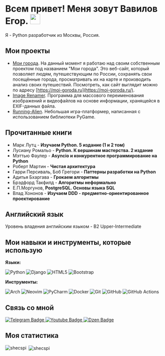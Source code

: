 <h1>
  Всем привет! Меня зовут Вавилов Егор.
  <img src="https://github.com/blackcater/blackcater/raw/main/images/Hi.gif" height="32"/>
</h1>

Я - Python разработчик из Москвы, Россия.  

## Мои проекты    
- [Мои города](https://github.com/Shecspi/MoiGoroda). На данный момент я работаю над своим собственным проектом под названием "Мои города". Это веб-сайт, который позволяет людям, путешествующим по России, сохранять свои посещённые города, просматривать их на карте и производить анализ своих путешествий. Посмотреть, как сайт выглядит можно по адресу [https://moi-goroda.ru](https://moi-goroda.ru/).   
- [Image Renamer](https://github.com/Shecspi/ImageRenamer). Программа для массового переименования изображений и видеофайлов на основе информации, хранящейся в EXIF-данных файла.
- [Running-Alien](https://github.com/Shecspi/Running-Alien). Небольшая игра-платформер, написанная с использованием библиотеки PyGame. 

## Прочитанные книги
* Марк Лутц - **Изучаем Python. 5 издание (1 и 2 том)**
* Лусиану Ромальо - **Python. К вершинам мастерства. 2 издание**
* Мэттью Фаулер - **Asyncio и конкурентное программирование на Python**
* Роберт Мартин - **Чистая архитектура**
* Гарри Персиваль, Боб Грегори - **Паттерны разработки на Python**
* Адитья Бхаргава - **Грокаем алгоритмы**
* Брэдфорд Такфилд - **Алгоритмы неформально**
* Е.П.Моргунов, **PostgreSQL. Основы языка SQL**
* Влад Хононов - **Изучаем DDD - предметно-ориентированное проектирование**

## Английский язык
Уровень владения английским языком - B2 Upper-Intermediate

## Мои навыки и инструменты, которые использую
**Языки:**

![Python](https://img.shields.io/badge/python-3670A0?style=for-the-badge&logo=python&logoColor=ffdd54)
![Django](https://img.shields.io/badge/django-%23092E20.svg?style=for-the-badge&logo=django&logoColor=white)
![HTML5](https://img.shields.io/badge/html5-%23E34F26.svg?style=for-the-badge&logo=html5&logoColor=white)
![Bootstrap](https://img.shields.io/badge/bootstrap-%23563D7C.svg?style=for-the-badge&logo=bootstrap&logoColor=white)

**Инструменты:**

![Arch](https://img.shields.io/badge/Arch%20Linux-1793D1?logo=arch-linux&logoColor=fff&style=for-the-badge)
![Neovim](https://img.shields.io/badge/NeoVim-%2357A143.svg?&style=for-the-badge&logo=neovim&logoColor=white)
![PyCharm](https://img.shields.io/badge/pycharm-143?style=for-the-badge&logo=pycharm&logoColor=black&color=black&labelColor=green)
![Docker](https://img.shields.io/badge/docker-%230db7ed.svg?style=for-the-badge&logo=docker&logoColor=white)
![Git](https://img.shields.io/badge/git-%23F05033.svg?style=for-the-badge&logo=git&logoColor=white)
![GitHub](https://img.shields.io/badge/github-%23121011.svg?style=for-the-badge&logo=github&logoColor=white)
![GitHub Actions](https://img.shields.io/badge/github%20actions-%232671E5.svg?style=for-the-badge&logo=githubactions&logoColor=white)

## Связь со мной
  
<div id="badges">
  <a href="your-twitter-URL">
    <img src="https://img.shields.io/badge/Telegram-blue?style=for-the-badge&logo=twitter&logoColor=white" alt="Telegram Badge"/>
  </a>
  <a href="your-youtube-URL">
    <img src="https://img.shields.io/badge/YouTube-red?style=for-the-badge&logo=youtube&logoColor=white" alt="Youtube Badge"/>
  </a>
  <a href="https://dzen.ru/rossiya_naiznanku">
    <img src="https://img.shields.io/badge/Dzen-black?style=for-the-badge" alt="Dzen Badge"/>
  </a>
</div>

## Моя статистика

<p>
  <img align="left" src="https://github-readme-stats.vercel.app/api/top-langs?username=shecspi&show_icons=true&locale=en&layout=compact" alt="shecspi" />
  &nbsp;<img align="center" src="https://github-readme-streak-stats.herokuapp.com/?user=shecspi&" alt="shecspi" />
</p>
